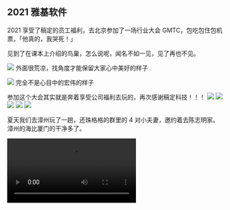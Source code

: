 ## 2021 雅基软件

2021 享受了稿定的员工福利，去北京参加了一场行业大会 GMTC，包吃包住包机票，「他真的，我哭死！」

见到了在课本上介绍的鸟巢，怎么说呢，闻名不如一见，见了再也不见。

![](./2021/b1.jpeg)
<Tip>外面很荒凉，找角度才能保留大家心中美好的样子</Tip>

![](./2021/b2.jpeg)
<Tip>完全不是心目中的宏伟的样子</Tip>

参加这个大会其实就是奔着享受公司福利去玩的，再次感谢稿定科技！！！
<Pictures>
<img src="./2021/b3.jpeg" />
<img src="./2021/b4.jpeg" />
<img src="./2021/b5.jpeg" />
<img src="./2021/b6.jpeg" />
<img src="./2021/b7.jpeg" />
</Pictures>

夏天我们去漳州玩了一趟，还珠格格的群里的 4 对小夫妻，邀约着去陈志明家。漳州的海比厦门的干净多了。

<video controls src="./2021/video.MOV" />

非常难得，大家会聚一起，我们约过的下次再玩，到现在都没有实现。
<Pictures>
<img src="./2021/z1.jpeg" />
<img src="./2021/z2.jpeg" />
<img src="./2021/z3.jpeg" />
<img src="./2021/z4.jpeg" />
</Pictures>

2021 是我和大学同学相识的十周年，我们约在厦门一起吃了顿饭，十年过去了，大家都没变化，富裕的还是那些人，这个社会阶级固化的缩影，哈哈哈。

![](./2021/10year.jpeg)
<Tip>看到舍友还是很亲切的</Tip>

我在稿定的部门加入了一个杭州的领导，之前花瓣的创始人。稿定收购了花瓣，他就加入了我们团队。还带来了一些歪风邪气，当时我们要搞个产品叫「轻站」，受众是设计师群体，让他们可以方便的创建自己的网站。

我们要提供一个在线的网站制作编辑器，在他的领导下感觉很压抑，领会到了互联网的卷是什么意思。于是萌发了离职的念头。

此时前面我埋了伏笔的黄森斌邀约我去雅基面试，这边是做游戏编辑器的，比海报编辑器更有意思。而且团队氛围务实不倦。

我就在 21 年 10 月告别了稿定加入雅基软件，现在看来还是正确的选择，因为在雅基的工作状态确实比稿定好些。薪资也涨到了 22k 。

21 年 11 月，我们厦门的房子交房了，疫情期间按时交房，挺不容易的。

<video src="https://90s.oss-cn-hangzhou.aliyuncs.com/videos/IMG_5673.MOV" controls />
<Tip>广播的内容，就是在讲述那段口罩的历史啊</Tip>

虽说是精装房，但是还是要整顿装修过。

<Pictures>
<img src="./2021/f1.jpeg" />
<img src="./2021/f2.jpeg" />
<img src="./2021/f3.jpeg" />
<img src="./2021/f4.jpeg" />
<img src="./2021/f5.jpeg" />
<img src="./2021/f6.png" />
</Pictures>

2021 虽然仍然处于疫情高度严控的时期，但是大家似乎习惯了这样的生活，比如按时去做核酸，自觉提供绿码等。所以虽然需要戴口罩，但是并不影响这一年该有的活动，人类的适应能力是非常强的。

加入雅基软件应该是它的鼎盛时期吧，参加了公司的 11 周年运动会。

![](./2021/c1.jpeg)
<Tip>2021 结束了</Tip>
